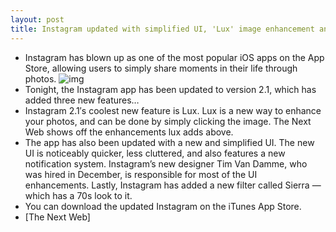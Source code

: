 ```yaml
---
layout: post
title: Instagram updated with simplified UI, 'Lux' image enhancement and new filter
---
```

* Instagram has blown up as one of the most popular iOS apps on the App Store, allowing users to simply share moments in their life through photos.
![img](http://media.idownloadblog.com/wp-content/uploads/2012/02/Lux.jpg)
* Tonight, the Instagram app has been updated to version 2.1, which has added three new features…
* Instagram 2.1′s coolest new feature is Lux. Lux is a new way to enhance your photos, and can be done by simply clicking the image. The Next Web shows off the enhancements lux adds above.
* The app has also been updated with a new and simplified UI. The new UI is noticeably quicker, less cluttered, and also features a new notification system. Instagram’s new designer Tim Van Damme, who was hired in December, is responsible for most of the UI enhancements. Lastly, Instagram has added a new filter called Sierra — which has a 70s look to it.
* You can download the updated Instagram on the iTunes App Store.
* [The Next Web]


